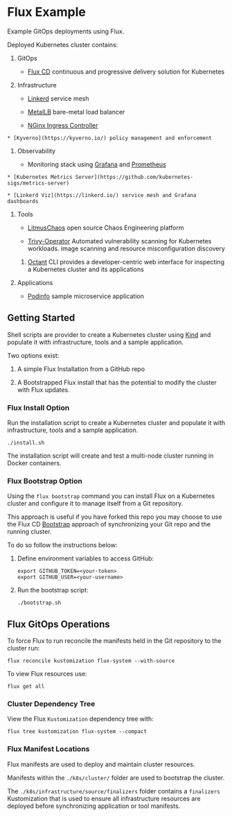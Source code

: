 # Flux Example

Example GitOps deployments using Flux.

Deployed Kubernetes cluster contains:

1. GitOps

    * [Flux CD](https://fluxcd.io/) continuous and progressive delivery solution for Kubernetes

1. Infrastructure

    * [Linkerd](https://linkerd.io/) service mesh

    * [MetalLB](https://metallb.org/) bare-metal load balancer

    * [NGinx Ingress Controller](https://kubernetes.github.io/ingress-nginx/)
<!--
    * Bitnami [Sealed Secrets](https://github.com/bitnami-labs/sealed-secrets) -->

    * [Kyverno](https://kyverno.io/) policy management and enforcement

1. Observability

    * Monitoring stack using [Grafana](https://grafana.com/) and [Prometheus](https://prometheus.io/)
<!-- 
    * Log monitoring and alerting using [Loki](https://grafana.com/oss/loki/) -->

    * [Kubernetes Metrics Server](https://github.com/kubernetes-sigs/metrics-server)

    * [Linkerd Viz](https://linkerd.io/) service mesh and Grafana dashboards

1. Tools

    * [LitmusChaos](https://litmuschaos.io/) open source Chaos Engineering platform

    * [Trivy-Operator](https://github.com/aquasecurity/trivy-operator) Automated vulnerability scanning for Kubernetes workloads. image scanning and resource misconfiguration discovery

    1. [Octant](https://octant.dev/) CLI provides a developer-centric web interface for inspecting a Kubernetes cluster and its applications

1. Applications

    * [Podinfo](https://github.com/stefanprodan/podinfo) sample microservice application

## Getting Started

Shell scripts are provider to create a Kubernetes cluster using [Kind](https://kind.sigs.k8s.io/) and populate it with infrastructure, tools and a sample application.

Two options exist:

1. A simple Flux Installation from a GitHub repo

1. A Bootstrapped Flux install that has the potential to modify the cluster with Flux updates.

### Flux Install Option

Run the installation script to create a Kubernetes cluster and populate it with infrastructure, tools and a sample application.

```shell
./install.sh
```

The installation script will create and test a multi-node cluster running in Docker containers.

### Flux Bootstrap Option

Using the `flux bootstrap` command you can install Flux on a Kubernetes cluster and configure it to manage itself from a Git repository.

This approach is useful if you have forked this repo you may choose to use the Flux CD [Bootstrap](https://fluxcd.io/docs/installation/#bootstrap) approach of synchronizing your Git repo and the running cluster.

To do so follow the instructions below:

1. Define environment variables to access GitHub:

    ```shell
    export GITHUB_TOKEN=<your-token>
    export GITHUB_USER=<your-username>
    ```

2. Run the bootstrap script:

    ```shell
    ./bootstrap.sh
    ```

## Flux GitOps Operations

To force Flux to run reconcile the manifests held in the Git repository to the cluster run:

```shell
flux reconcile kustomization flux-system --with-source
```

To view Flux resources use:

```shell
flux get all
```

### Cluster Dependency Tree

View the Flux `Kustomization` dependency tree with:

```shell
flux tree kustomization flux-system --compact
```

### Flux Manifest Locations

Flux manifests are used to deploy and maintain cluster resources.

Manifests within the `./k8s/cluster/` folder are used to bootstrap the cluster.

The `./k8s/infrastructure/source/finalizers` folder contains a `finalizers` Kustomization that is used to ensure all infrastructure resources are deployed before synchronizing application or tool manifests.
